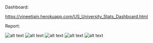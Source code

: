 Dashboard:

https://vineetjain.herokuapp.com/US_University_Stats_Dashboard.html

Report:

![alt text](https://github.com/vinejain/r-flexdashboard-data-viz/blob/master/report/1.jpg?raw=true)
![alt text](https://github.com/vinejain/r-flexdashboard-data-viz/blob/master/report/2.jpg?raw=true)
![alt text](https://github.com/vinejain/r-flexdashboard-data-viz/blob/master/report/3.jpg?raw=true)
![alt text](https://github.com/vinejain/r-flexdashboard-data-viz/blob/master/report/4.jpg?raw=true)
![alt text](https://github.com/vinejain/r-flexdashboard-data-viz/blob/master/report/5.jpg?raw=true)

